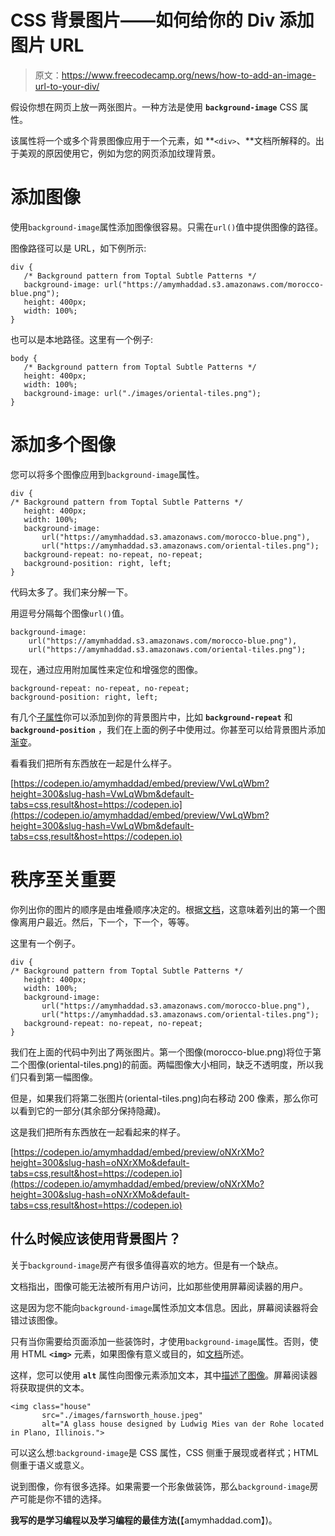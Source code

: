 # CSS 背景图片——如何给你的 Div 添加图片 URL

> 原文：<https://www.freecodecamp.org/news/how-to-add-an-image-url-to-your-div/>

假设你想在网页上放一两张图片。一种方法是使用 **`background-image`** CSS 属性。

该属性将一个或多个背景图像应用于一个元素，如 **`<div>`、**文档所解释的。出于美观的原因使用它，例如为您的网页添加纹理背景。

# 添加图像

使用`background-image`属性添加图像很容易。只需在`url()`值中提供图像的路径。

图像路径可以是 URL，如下例所示:

```
div {
   /* Background pattern from Toptal Subtle Patterns */
   background-image: url("https://amymhaddad.s3.amazonaws.com/morocco-blue.png");
   height: 400px;
   width: 100%;
} 
```

也可以是本地路径。这里有一个例子:

```
body {
   /* Background pattern from Toptal Subtle Patterns */
   height: 400px;
   width: 100%;
   background-image: url("./images/oriental-tiles.png");
} 
```

# 添加多个图像

您可以将多个图像应用到`background-image`属性。

```
div {
/* Background pattern from Toptal Subtle Patterns */
   height: 400px;
   width: 100%;
   background-image: 
       url("https://amymhaddad.s3.amazonaws.com/morocco-blue.png"),
       url("https://amymhaddad.s3.amazonaws.com/oriental-tiles.png");
   background-repeat: no-repeat, no-repeat;
   background-position: right, left; 
} 
```

代码太多了。我们来分解一下。

用逗号分隔每个图像`url()`值。

```
background-image: 
    url("https://amymhaddad.s3.amazonaws.com/morocco-blue.png"),
    url("https://amymhaddad.s3.amazonaws.com/oriental-tiles.png"); 
```

现在，通过应用附加属性来定位和增强您的图像。

```
background-repeat: no-repeat, no-repeat;
background-position: right, left; 
```

有几个[子属性](https://developer.mozilla.org/en-US/docs/Web/CSS/CSS_Backgrounds_and_Borders/Using_multiple_backgrounds)你可以添加到你的背景图片中，比如 **`background-repeat`** 和 **`background-position`** ，我们在上面的例子中使用过。你甚至可以给背景图片添加[渐变](https://developer.mozilla.org/en-US/docs/Web/CSS/gradient)。

看看我们把所有东西放在一起是什么样子。

[https://codepen.io/amymhaddad/embed/preview/VwLqWbm?height=300&slug-hash=VwLqWbm&default-tabs=css,result&host=https://codepen.io](https://codepen.io/amymhaddad/embed/preview/VwLqWbm?height=300&slug-hash=VwLqWbm&default-tabs=css,result&host=https://codepen.io)

# 秩序至关重要

你列出你的图片的顺序是由堆叠顺序决定的。根据[文档](https://www.w3.org/TR/css-backgrounds-3/#layering)，这意味着列出的第一个图像离用户最近。然后，下一个，下一个，等等。

这里有一个例子。

```
div {
/* Background pattern from Toptal Subtle Patterns */
   height: 400px;
   width: 100%;
   background-image: 
       url("https://amymhaddad.s3.amazonaws.com/morocco-blue.png"),
       url("https://amymhaddad.s3.amazonaws.com/oriental-tiles.png");
   background-repeat: no-repeat, no-repeat;
} 
```

我们在上面的代码中列出了两张图片。第一个图像(morocco-blue.png)将位于第二个图像(oriental-tiles.png)的前面。两幅图像大小相同，缺乏不透明度，所以我们只看到第一幅图像。

但是，如果我们将第二张图片(oriental-tiles.png)向右移动 200 像素，那么你可以看到它的一部分(其余部分保持隐藏)。

这是我们把所有东西放在一起看起来的样子。

[https://codepen.io/amymhaddad/embed/preview/oNXrXMo?height=300&slug-hash=oNXrXMo&default-tabs=css,result&host=https://codepen.io](https://codepen.io/amymhaddad/embed/preview/oNXrXMo?height=300&slug-hash=oNXrXMo&default-tabs=css,result&host=https://codepen.io)

## 什么时候应该使用背景图片？

关于`background-image`房产有很多值得喜欢的地方。但是有一个缺点。

文档指出，图像可能无法被所有用户访问，比如那些使用屏幕阅读器的用户。

这是因为您不能向`background-image`属性添加文本信息。因此，屏幕阅读器将会错过该图像。

只有当你需要给页面添加一些装饰时，才使用`background-image`属性。否则，使用 HTML **`<img>`** 元素，如果图像有意义或目的，如[文档](https://developer.mozilla.org/en-US/docs/Web/CSS/background-image)所述。

这样，您可以使用 **`alt`** 属性向图像元素添加文本，其中[描述了图像](https://developer.mozilla.org/en-US/docs/Web/HTML/Element/img)。屏幕阅读器将获取提供的文本。

```
<img class="house" 
       src="./images/farnsworth_house.jpeg"
       alt="A glass house designed by Ludwig Mies van der Rohe located in Plano, Illinois."> 
```

可以这么想:`background-image`是 CSS 属性，CSS 侧重于展现或者样式；HTML 侧重于语义或意义。

说到图像，你有很多选择。如果需要一个形象做装饰，那么`background-image`房产可能是你不错的选择。

**我写的是学习编程以及学习编程的最佳方法(**【amymhaddad.com】)。